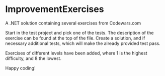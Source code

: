 # ImprovementExercises
A .NET solution containing several exercises from Codewars.com

Start in the test project and pick one of the tests.
The description of the exercise can be found at the top of the file.
Create a solution, and if necessary additional tests, which will make the already provided test pass.

Exercises of different levels have been added, where 1 is the highest difficulty, and 8 the lowest.

Happy coding!
